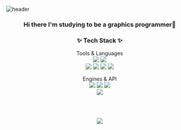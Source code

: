 ![header](https://capsule-render.vercel.app/api?type=waving&color=0066CC&height=300&section=header&text=GeonHo's%20GitHub&fontColor=FFFFFF&fontSize=90)
<h3 align="center"> Hi there I'm studying to be a graphics programmer👋

<h3 align="center">✨ Tech Stack ✨</h3>

  <p align="center">Tools & Languages<br>
    <img src="https://img.shields.io/badge/Visual Studio-5C2D91?style=flat-square&logo=Visual Studio&logoColor=white"/> 
    <img src="https://img.shields.io/badge/Visual Studio Code-007ACC?style=flat-square&logo=Visual Studio Code&logoColor=white"/> 
    <br>
    <img src="https://img.shields.io/badge/-A8B9CC?style=flat-square&logo=c&logoColor=white"/> 
    <img src="https://img.shields.io/badge/C++-00599C?style=flat-square&logo=c%2B%2B&logoColor=white"/> 
    <img src="https://img.shields.io/badge/C%23-239120?style=flat-square&logo=C Sharp&logoColor=white"/> 
    <img src="https://img.shields.io/badge/Python-3776AB?style=flat-square&logo=Python&logoColor=white"/></p>
  
  <p align="center">Engines & API<br>
    <img src="https://img.shields.io/badge/Unity-000000?style=flat-square&logo=Unity&logoColor=white"/>
    <img src="https://img.shields.io/badge/Oculus-1C1E20?style=flat-square&logo=Oculus&logoColor=white"/>
    <img src="https://img.shields.io/badge/Unreal-0E1128?style=flat-square&logo=UnrealEngine&logoColor=white"/>
    <br>
    <img src="https://img.shields.io/badge/OpenGL-5586A4?style=flat-square&logo=OpenGL&logoColor=white"/> </p><br><br>
  
  <p align="center"><img src="https://github-readme-stats-ruby-one.vercel.app/api/top-langs/?username=Icefin&theme=tokyonight&count_private=true&show_icons=true&layout=compact&exclude_repo=Vercel-deploy"></p>
  
<!--
**Icefin/Icefin** is a ✨ _special_ ✨ repository because its `README.md` (this file) appears on your GitHub profile.

Here are some ideas to get you started:

- 🔭 I’m currently working on ...
- 🌱 I’m currently learning ...
- 👯 I’m looking to collaborate on ...
- 🤔 I’m looking for help with ...
- 💬 Ask me about ...
- 📫 How to reach me: ...
- 😄 Pronouns: ...
- ⚡ Fun fact: ...
-->
